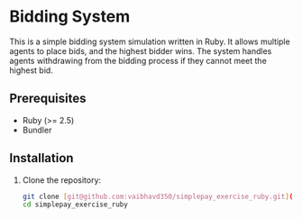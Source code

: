 # Bidding System

This is a simple bidding system simulation written in Ruby. It allows multiple agents to place bids, and the highest bidder wins. The system handles agents withdrawing from the bidding process if they cannot meet the highest bid.

## Prerequisites

- Ruby (>= 2.5)
- Bundler

## Installation

1. Clone the repository:

   ```sh
   git clone [git@github.com:vaibhavd350/simplepay_exercise_ruby.git](https://github.com/vaibhavd350/simplepay_exercise_ruby.git)
   cd simplepay_exercise_ruby
